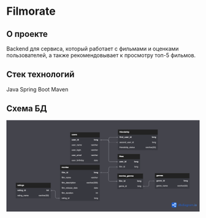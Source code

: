# Filmorate

## О проекте
Backend для сервиса, который работает с фильмами и оценками пользователей, а также рекомендовывает к просмотру топ-5 фильмов.

## Стек технологий
Java
Spring Boot
Maven

## Схема БД
![Схема БД](https://github.com/galievranis/java-filmorate/blob/main/Filmorate%20App.png?raw=true)
